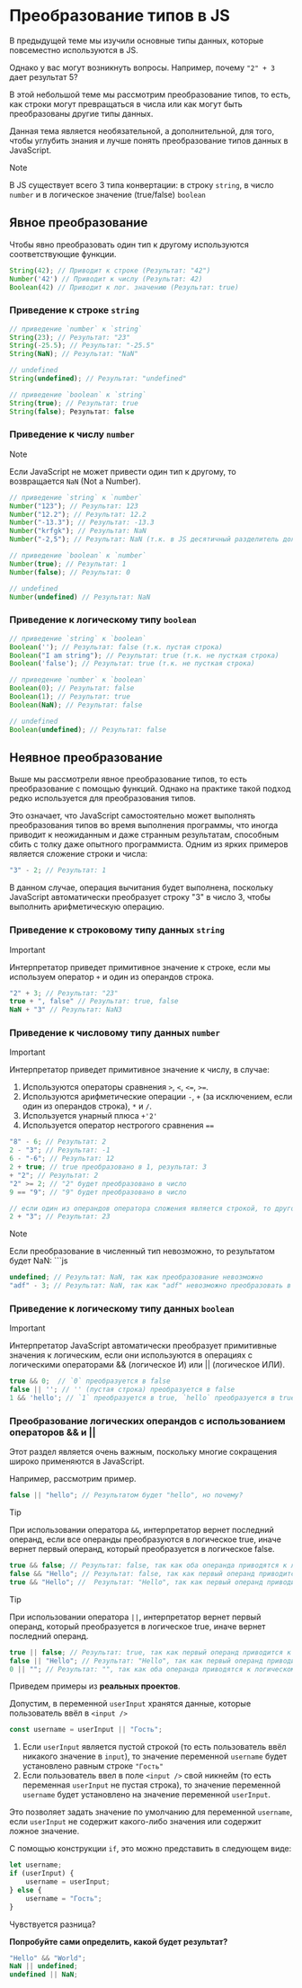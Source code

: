 # Преобразование типов в JS

В предыдущей теме мы изучили основные типы данных, которые повсеместно используются в JS.

Однако у вас могут возникнуть вопросы. Например, почему `"2" + 3` дает результат 5?

В этой небольшой теме мы рассмотрим преобразование типов, то есть, как строки могут превращаться в числа или как могут быть преобразованы другие типы данных.

Данная тема является необязательной, а дополнительной, для того, чтобы углубить знания и лучше понять преобразование типов данных в JavaScript.

> [!NOTE]
> В JS существует всего 3 типа конвертации: в строку `string`, в число `number` и в логическое значение (true/false) `boolean`

## Явное преобразование

Чтобы явно преобразовать один тип к другому используются соответствующие функции.

```js
String(42); // Приводит к строке (Результат: "42")
Number('42') // Приводит к числу (Результат: 42)
Boolean(42) // Приводит к лог. значению (Результат: true)
```

### Приведение к строке `string`
```js
// приведение `number` к `string`
String(23); // Результат: "23"
String(-25.5); // Результат: "-25.5"
String(NaN); // Результат: "NaN"

// undefined
String(undefined); // Результат: "undefined"

// приведение `boolean` к `string`
String(true); // Результат: true
String(false); Результат: false
```

### Приведение к числу `number`

> [!NOTE]
> Если JavaScript не может привести один тип к другому, то возвращается  `NaN` (Not a Number).

```js
// приведение `string` к `number`
Number("123"); // Результат: 123
Number("12.2"); // Результат: 12.2
Number("-13.3"); // Результат: -13.3
Number("krfgk"); // Результат: NaN
Number("-2,5"); // Результат: NaN (т.к. в JS десятичный разделитель должен быть точкой, а не запятой)

// приведение `boolean` к `number`
Number(true); // Результат: 1
Number(false); // Результат: 0

// undefined
Number(undefined) // Результат: NaN
```

### Приведение к логическому типу `boolean`

```js
// приведение `string` к `boolean`
Boolean(''); // Результат: false (т.к. пустая строка)
Boolean("I am string"); // Результат: true (т.к. не пусткая строка)
Boolean('false'); // Результат: true (т.к. не пусткая строка)

// приведение `number` к `boolean`
Boolean(0); // Результат: false
Boolean(1); // Результат: true
Boolean(NaN); // Результат: false

// undefined
Boolean(undefined); // Результат: false
```

## Неявное преобразование

Выше мы рассмотрели явное преобразование типов, то есть преобразование с помощью функций. Однако на практике такой подход редко используется для преобразования типов.

Это означает, что JavaScript самостоятельно может выполнять преобразования типов во время выполнения программы, что иногда приводит к неожиданным и даже странным результатам, способным сбить с толку даже опытного программиста. Одним из ярких примеров является сложение строки и числа: 
```js
"3" - 2; // Результат: 1
```
В данном случае, операция вычитания будет выполнена, поскольку JavaScript автоматически преобразует строку "3" в число 3, чтобы выполнить арифметическую операцию.

### Приведение к строковому типу данных `string`

> [!IMPORTANT]
> Интерпретатор приведет примитивное значение к строке, если мы используем оператор `+` и один из операндов строка.

```js
"2" + 3; // Результат: "23"
true + ", false" // Результат: true, false 
NaN + "3" // Результат: NaN3
```

### Приведение к числовому типу данных `number`

> [!IMPORTANT]
> Интерпретатор приведет примитивное значение к числу, в случае:
> 1. Используются операторы сравнения `>`, `<`, `<=`, `>=`.
> 2. Используются арифметические операции `-`, `+` (за исключением, если один из операндов строка), `*` и `/`.
> 3. Используется унарный плюса `+'2'`
> 4. Используется оператор нестрогого сравнения `==`

```js
"8" - 6; // Результат: 2
2 - "3"; // Результат: -1
6 - "-6"; // Результат: 12
2 + true; // true преобразовано в 1, результат: 3
+ "2"; // Результат: 2
"2" >= 2; // "2" будет преобразовано в число
9 == "9"; // "9" будет преобразовано в число

// если один из операндов оператора сложения является строкой, то другой операнд преобразуется в строку, как было рассмотрено ранее.
2 + "3"; // Результат: 23
```

> [!NOTE]
> Если преобразование в численный тип невозможно, то результатом будет NaN: ```js
```js
undefined; // Результат: NaN, так как преобразование невозможно
"adf" - 3; // Результат: NaN, так как "adf" невозможно преобразовать в число
```

### Приведение к логическому типу данных `boolean`

> [!IMPORTANT]
> Интерпретатор JavaScript автоматически преобразует примитивные значения к логическим, если они используются в операциях с логическими операторами && (логическое И) или || (логическое ИЛИ).

```js
true && 0;  // `0` преобразуется в false
false || ''; // '' (пустая строка) преобразуется в false
1 && 'hello'; // `1` преобразуется в true, `hello` преобразуется в true.
```

### Преобразование логических операндов с использованием операторов && и ||

Этот раздел является очень важным, поскольку многие сокращения широко применяются в JavaScript.

Например, рассмотрим пример.

```js
false || "hello"; // Результатом будет "hello", но почему?
```

> [!TIP]
> При использовании оператора `&&`, интерпретатор вернет последний операнд, если все операнды преобразуются в логическое true, иначе вернет первый операнд, который преобразуется в логическое false.

```js
true && false; // Результат: false, так как оба операнда приводятся к логическому true, но результат всего выражения - false
false && "Hello"; // Результат: false, так как первый операнд приводится к логическому false
true && "Hello"; //  Результат: "Hello", так как первый операнд приводится к логическому true
```

> [!TIP]
> При использовании оператора `||`, интерпретатор вернет первый операнд, который преобразуется в логическое true, иначе вернет последний операнд.

```js
true || false; // Результат: true, так как первый операнд приводится к логическому true
false || "Hello"; // Результат: "Hello", так как первый операнд приводится к логическому false, а второй - к логическому true
0 || ""; // Результат: "", так как оба операнда приводятся к логическому false, но результат всего выражения - ""
```

Приведем примеры из **реальных проектов**.

Допустим, в переменной `userInput` хранятся данные, которые пользователь ввёл в `<input />`
```js
const username = userInput || "Гость";
```
1. Если `userInput` является пустой строкой (то есть пользователь ввёл никакого значение в `input`), то значение переменной `username` будет установлено равным строке `"Гость"`
2. Если пользователь ввел в поле `<input />` свой никнейм (то есть переменная `userInput` не пустая строка), то значение переменной `username` будет установлено на значение переменной `userInput`.

Это позволяет задать значение по умолчанию для переменной `username`, если `userInput` не содержит какого-либо значения или содержит ложное значение.

С помощью конструкции `if`, это можно представить в следующем виде:
```js
let username;
if (userInput) {
    username = userInput;
} else {
    username = "Гость";
}
```
Чувствуется разница?

**Попробуйте сами определить, какой будет результат?**
```js
"Hello" && "World";
NaN || undefined;
undefined || NaN;
```